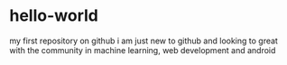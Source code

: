 # hello-world
my first repository on github
i am just new to github and looking to great with the community in machine learning, web development and android

